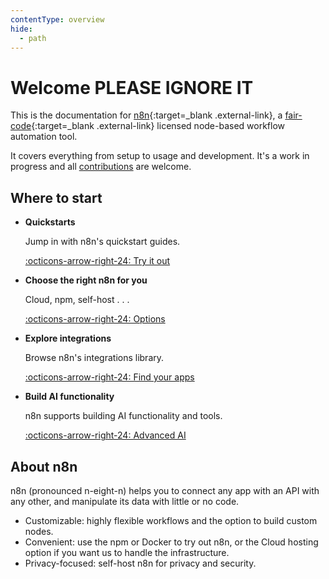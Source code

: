```yaml
---
contentType: overview
hide:
  - path
---
```


# Welcome PLEASE IGNORE IT

This is the documentation for [n8n](https://n8n.io/){:target=_blank .external-link}, a [fair-code](http://faircode.io){:target=_blank .external-link} licensed node-based workflow automation tool.

It covers everything from setup to usage and development. It's a work in progress and all [contributions](/help-community/contributing/) are welcome.

## Where to start

<div class="grid cards" markdown>

-   __Quickstarts__

    Jump in with n8n's quickstart guides.

    [:octicons-arrow-right-24: Try it out](/try-it-out/)

-   __Choose the right n8n for you__

	Cloud, npm, self-host . . . 

    [:octicons-arrow-right-24: Options](/choose-n8n/)


-   __Explore integrations__

    Browse n8n's integrations library.

    [:octicons-arrow-right-24: Find your apps](/integrations/)

-   __Build AI functionality__

    n8n supports building AI functionality and tools.

    [:octicons-arrow-right-24: Advanced AI](/advanced-ai/)    
</div>

## About n8n

n8n (pronounced n-eight-n) helps you to connect any app with an API with any other, and manipulate its data with little or no code.

* Customizable: highly flexible workflows and the option to build custom nodes.
* Convenient: use the npm or Docker to try out n8n, or the Cloud hosting option if you want us to handle the infrastructure.
* Privacy-focused: self-host n8n for privacy and security.
